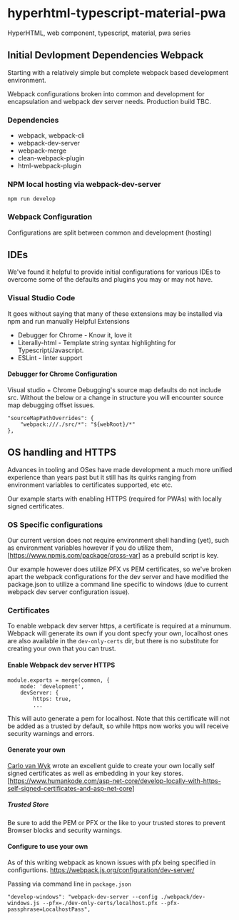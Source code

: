 # hyperhtml-typescript-material-pwa
HyperHTML, web component, typescript, material, pwa series

## Initial Devlopment Dependencies Webpack
Starting with a relatively simple but complete webpack based development environment.

Webpack configurations broken into common and development for encapsulation and webpack dev server needs.  Production build TBC.

### Dependencies
- webpack, webpack-cli
- webpack-dev-server
- webpack-merge
- clean-webpack-plugin
- html-webpack-plugin

### NPM local hosting via webpack-dev-server
```
npm run develop
```
### Webpack Configuration
Configurations are split between common and development (hosting)

## IDEs
We've found it helpful to provide initial configurations for various IDEs to overcome some of the defaults and plugins you may or may not have.

### Visual Studio Code 
It goes without saying that many of these extensions may be installed via npm and run manually
Helpful Extensions
- Debugger for Chrome - Know it, love it
- Literally-html - Template string syntax highlighting for Typescript/Javascript.
- ESLint - linter support

#### Debugger for Chrome Configuration
Visual studio + Chrome Debugging's source map defaults do not include src.  Without the below or a change in structure you will encounter source map debugging offset issues.
```
"sourceMapPathOverrides": {
    "webpack:///./src/*": "${webRoot}/*"
},
```

## OS handling and HTTPS
Advances in tooling and OSes have made development a much more unified experience than years past but it still has its quirks ranging from environment variables to certificates supported, etc etc.

Our example starts with enabling HTTPS (required for PWAs) with locally signed certificates.

### OS Specific configurations
Our current version does not require environment shell handling (yet), such as environment variables however if you do utilize them, [https://www.npmjs.com/package/cross-var] as a prebuild script is key.

Our example however does utilize PFX vs PEM certificates, so we've broken apart the webpack configurations for the dev server and have modified the package.json to utilize a command line specific to windows (due to current webpack dev server configuration issue).

### Certificates
To enable webpack dev server https, a certificate is required at a minumum. Webpack will generate its own if you dont specfy your own, localhost ones are also available in the ```dev-only-certs``` dir, but there is no substitute for creating your own that you can trust.

#### Enable Webpack dev server HTTPS
```
module.exports = merge(common, {
    mode: 'development',
    devServer: {
        https: true,
        ...
```

This will auto generate a pem for localhost.  Note that this certificate will not be added as a trusted by default, so while https now works you will receive security warnings and errors.

#### Generate your own
[Carlo van Wyk](https://twitter.com/thecarlowrote) wrote an excellent guide to create your own locally self signed certificates as well as embedding in your key stores.
[https://www.humankode.com/asp-net-core/develop-locally-with-https-self-signed-certificates-and-asp-net-core]

##### Trusted Store
Be sure to add the PEM or PFX or the like to your trusted stores to prevent Browser blocks and security warnings.

#### Configure to use your own
As of this writing webpack as known issues with pfx being specified in configurtions.
https://webpack.js.org/configuration/dev-server/

Passing via command line in ```package.json```
```    
"develop-windows": "webpack-dev-server --config ./webpack/dev-windows.js --pfx=./dev-only-certs/localhost.pfx --pfx-passphrase=LocalhostPass",
```